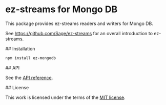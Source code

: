 # ez-streams for Mongo DB

This package provides ez-streams readers and writers for Mongo DB.

See https://github.com/Sage/ez-streams for an overall introduction to ez-streams.

<a name="installation"/>
## Installation

``` sh
npm install ez-mongodb
```

<a name="api"/>
## API

See the [API reference](API.md).

<a name="license"/>
## License

This work is licensed under the terms of the [MIT license](http://en.wikipedia.org/wiki/MIT_License).
